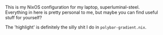 This is my NixOS configuration for my laptop, superluminal-steel. Everything in
here is pretty personal to me, but maybe you can find useful stuff for
yourself?

The 'highlight' is definitely the silly shit I do in `polybar-gradient.nix`.
